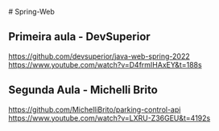 ﻿﻿﻿# Spring-Web

## Primeira aula - DevSuperior
https://github.com/devsuperior/java-web-spring-2022
<br>
https://www.youtube.com/watch?v=D4frmIHAxEY&t=188s

## Segunda Aula - Michelli Brito

https://github.com/MichelliBrito/parking-control-api
<br>
https://www.youtube.com/watch?v=LXRU-Z36GEU&t=4192s
